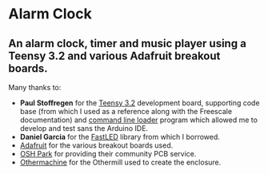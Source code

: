 # Alarm Clock

## An alarm clock, timer and music player using a Teensy 3.2 and various Adafruit breakout boards.

Many thanks to: 
* **Paul Stoffregen** for the [Teensy 3.2](https://www.pjrc.com/teensy) development board, supporting code base (from which I used as a reference along with the Freescale documentation) and [command line loader](https://github.com/PaulStoffregen/teensy_loader_cli) program which allowed me to develop and test sans the Arduino IDE.
* **Daniel Garcia** for the [FastLED](http://fastled.io) library from which I borrowed.
* [Adafruit](https://www.adafruit.com) for the various breakout boards used.
* [OSH Park](https://oshpark.com) for providing their community PCB service.
* [Othermachine](https://othermachine.co) for the Othermill used to create the enclosure.
